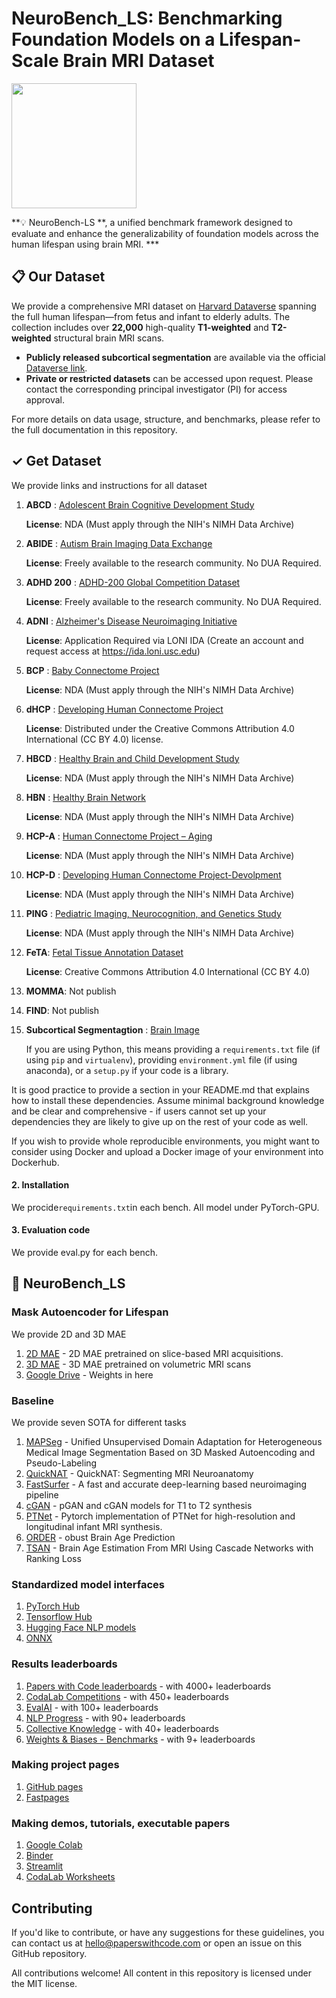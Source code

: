 # NeuroBench_LS: Benchmarking Foundation Models on a Lifespan-Scale Brain MRI Dataset

 

<img src="https://upload.wikimedia.org/wikipedia/en/thumb/0/08/Logo_for_Conference_on_Neural_Information_Processing_Systems.svg/1200px-Logo_for_Conference_on_Neural_Information_Processing_Systems.svg.png" width=200>

**💡 NeuroBench-LS **, a unified benchmark framework designed to evaluate and enhance the generalizability of foundation models across the human lifespan using brain MRI. *** 

## 📋 Our Dataset

We provide a comprehensive MRI dataset on [Harvard Dataverse](https://dataverse.harvard.edu/) spanning the full human lifespan—from fetus and infant to elderly adults. The collection includes over **22,000** high-quality **T1-weighted** and **T2-weighted** structural brain MRI scans.

- **Publicly released subcortical segmentation** are available via the official [Dataverse link](https://dataverse.harvard.edu/dataset.xhtml?persistentId=doi:10.7910/DVN/B5OU7H).
- **Private or restricted datasets** can be accessed upon request. Please contact the corresponding principal investigator (PI) for access approval.

For more details on data usage, structure, and benchmarks, please refer to the full documentation in this repository.   

## ✓ Get Dataset

We provide links and instructions for all dataset

1. **ABCD** : [Adolescent Brain Cognitive Development Study](https://nda.nih.gov/general-query.html?q=query=featured-datasets:Adolescent%20Brain%20Cognitive%20Development%20Study%20(ABCD))

   **License**: NDA (Must apply through the NIH's NIMH Data Archive)

2. **ABIDE** : [Autism Brain Imaging Data Exchange](https://fcon_1000.projects.nitrc.org/indi/abide/abide_I.html)

   **License**: Freely available to the research community. No DUA Required.

3. **ADHD 200** : [ADHD-200 Global Competition Dataset](https://fcon_1000.projects.nitrc.org/indi/adhd200/)

   **License**: Freely available to the research community. No DUA Required.

4. **ADNI** : [Alzheimer's Disease Neuroimaging Initiative](https://ida.loni.usc.edu/login.jsp?project=ADNI&page=HOME)

   **License**: Application Required via LONI IDA (Create an account and  request access at https://ida.loni.usc.edu)

5. **BCP** : [Baby Connectome Project](https://nda.nih.gov/edit_collection.html?id=2848)

   **License**: NDA (Must apply through the NIH's NIMH Data Archive)

6. **dHCP** : [Developing Human Connectome Project](https://www.developingconnectome.org/data-release/second-data-release/)

   **License**: Distributed under the Creative Commons Attribution 4.0 International (CC BY 4.0) license.

7. **HBCD** : [Healthy Brain and Child Development Study](https://hbcd-docs.readthedocs.io/data_access/)

   **License**: NDA (Must apply through the NIH's NIMH Data Archive)

8. **HBN** : [Healthy Brain Network](https://fcon_1000.projects.nitrc.org/indi/cmi_healthy_brain_network/MRI_EEG.html#Direct%20Down)

   **License**: NDA (Must apply through the NIH's NIMH Data Archive)

9. **HCP-A** : [Human Connectome Project – Aging](https://www.humanconnectome.org/study/hcp-lifespan-aging/data-releases)

   **License**: NDA (Must apply through the NIH's NIMH Data Archive)

10. **HCP-D** : [Developing Human Connectome Project-Devolpment](https://www.humanconnectome.org/study/hcp-lifespan-aging/data-releases)

    **License**: NDA (Must apply through the NIH's NIMH Data Archive)

11. **PING** : [Pediatric Imaging, Neurocognition, and Genetics Study](https://nda.nih.gov/edit_collection.html?id=2607)

    **License**: NDA (Must apply through the NIH's NIMH Data Archive)

12. **FeTA**:  [Fetal Tissue Annotation Dataset](https://www.synapse.org/Synapse:syn23747212/wiki/608434)

    **License**: Creative Commons Attribution 4.0 International (CC BY 4.0)

13. **MOMMA**: Not publish

14. **FIND**: Not publish

15. **Subcortical Segmentagtion** : [Brain Image](https://nda.nih.gov/study.html?id=1745)

    

    If you are using Python, this means providing a `requirements.txt` file (if using `pip` and `virtualenv`), providing `environment.yml` file (if using anaconda), or a `setup.py` if your code is a library. 

It is good practice to provide a section in your README.md that explains how to install these dependencies. Assume minimal background knowledge and be clear and comprehensive - if users cannot set up your dependencies they are likely to give up on the rest of your code as well. 

If you wish to provide whole reproducible environments, you might want to consider using Docker and upload a Docker image of your environment into Dockerhub. 

#### 2. Installation

We procide`requirements.txt`in each bench. All model under PyTorch-GPU.

#### 3. Evaluation code

We provide eval.py for each bench.



## 🎉 NeuroBench_LS

### Mask Autoencoder for Lifespan

We provide 2D and 3D MAE

1. [2D MAE](https://github.com/rlu25/NeuroBrench_LS/tree/main/MAE_Model/MAE_2D) - 2D MAE pretrained on slice-based MRI acquisitions.
2. [3D MAE](https://github.com/rlu25/NeuroBrench_LS/tree/main/MAE_Model/MAE_3D) - 3D MAE pretrained on volumetric MRI scans
3. [Google Drive](https://drive.google.com/drive/folders/1JwdIB00tUwrLIUAX7HIbTgUj6c97j6Aa?usp=sharing) - Weights in here

### Baseline

We provide seven SOTA for different tasks

1. [MAPSeg](https://github.com/XuzheZ/MAPSeg) - Unified Unsupervised Domain Adaptation for Heterogeneous Medical Image Segmentation Based on 3D Masked Autoencoding and Pseudo-Labeling
1. [QuickNAT](https://github.com/ai-med/QuickNATv2) - QuickNAT: Segmenting MRI Neuroanatomy
1. [FastSurfer](https://github.com/Deep-MI/FastSurfer) - A fast and accurate deep-learning based neuroimaging pipeline
1. [cGAN](https://github.com/icon-lab/pGAN-cGAN) - pGAN and cGAN models for T1 to T2 synthesis
1. [PTNet](https://github.com/XuzheZ/PTNet) - Pytorch implementation of PTNet for high-resolution and longitudinal infant MRI synthesis.
1. [ORDER](https://github.com/jaygshah/Robust-Brain-Age-Prediction) - obust Brain Age Prediction
1. [TSAN](https://github.com/Milan-BUAA/TSAN-brain-age-estimation) - Brain Age Estimation From MRI Using Cascade Networks with Ranking Loss

### Standardized model interfaces

1. [PyTorch Hub](https://pytorch.org/hub/)
2. [Tensorflow Hub](https://www.tensorflow.org/hub)
3. [Hugging Face NLP models](https://huggingface.co/models)
4. [ONNX](https://onnx.ai/)

### Results leaderboards

1. [Papers with Code leaderboards](https://paperswithcode.com/sota) - with 4000+ leaderboards
2. [CodaLab Competitions](https://competitions.codalab.org/) - with 450+ leaderboards
3. [EvalAI](https://eval.ai/) - with 100+ leaderboards
4. [NLP Progress](https://nlpprogress.com/) - with 90+ leaderboards
5. [Collective Knowledge](https://cKnowledge.io/reproduced-results) - with 40+ leaderboards
6. [Weights & Biases - Benchmarks](https://www.wandb.com/benchmarks) - with 9+ leaderboards

### Making project pages

1. [GitHub pages](https://pages.github.com/)
2. [Fastpages](https://github.com/fastai/fastpages)

### Making demos, tutorials, executable papers

1. [Google Colab](https://colab.research.google.com/)
2. [Binder](https://mybinder.org/)
3. [Streamlit](https://github.com/streamlit/streamlit)
4. [CodaLab Worksheets](https://worksheets.codalab.org/)

## Contributing

If you'd like to contribute, or have any suggestions for these guidelines, you can contact us at hello@paperswithcode.com or open an issue on this GitHub repository. 

All contributions welcome! All content in this repository is licensed under the MIT license.
